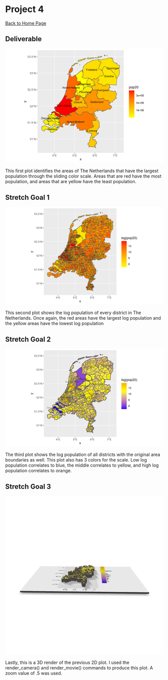 # Project 4

[Back to Home Page](https://jeremy-swack.github.io/wicked-problems/)

## Deliverable

![](nld_pop20.png)

This first plot identifies the areas of The Netherlands that have the largest population through the sliding color scale. Areas that are red have the most population, and areas that are yellow have the least population.

## Stretch Goal 1

![](nld_pop20_stretch_goal_1.png)

This second plot shows the log population of every district in The Netherlands. Once again, the red areas have the largest log population and the yellow areas have the lowest log population

## Stretch Goal 2

![](nld_pop20_stretch_goal_2.png)

The third plot shows the log population of all districts with the original area boundaries as well. This plot also has 3 colors for the scale. Low log population correlates to blue, the middle correlates to yellow, and high log population correlates to orange.

## Stretch Goal 3

![](nld_pop20_stretch_goal_3.gif)

Lastly, this is a 3D render of the previous 2D plot. I used the render_camera() and render_movie() commands to produce this plot. A zoom value of .5 was used.


